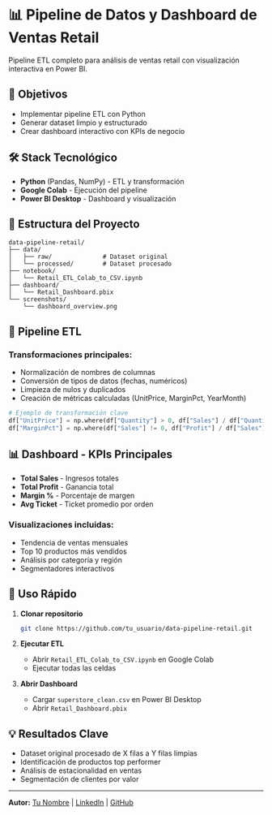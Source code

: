 # 📊 Pipeline de Datos y Dashboard de Ventas Retail

Pipeline ETL completo para análisis de ventas retail con visualización interactiva en Power BI.

## 🎯 Objetivos
- Implementar pipeline ETL con Python
- Generar dataset limpio y estructurado
- Crear dashboard interactivo con KPIs de negocio

## 🛠️ Stack Tecnológico
- **Python** (Pandas, NumPy) - ETL y transformación
- **Google Colab** - Ejecución del pipeline
- **Power BI Desktop** - Dashboard y visualización

## 📂 Estructura del Proyecto
```
data-pipeline-retail/
├── data/
│   ├── raw/              # Dataset original
│   └── processed/        # Dataset procesado
├── notebook/
│   └── Retail_ETL_Colab_to_CSV.ipynb
├── dashboard/
│   └── Retail_Dashboard.pbix
└── screenshots/
    └── dashboard_overview.png
```

## 🔄 Pipeline ETL

### Transformaciones principales:
- Normalización de nombres de columnas
- Conversión de tipos de datos (fechas, numéricos)
- Limpieza de nulos y duplicados
- Creación de métricas calculadas (UnitPrice, MarginPct, YearMonth)

```python
# Ejemplo de transformación clave
df["UnitPrice"] = np.where(df["Quantity"] > 0, df["Sales"] / df["Quantity"], 0)
df["MarginPct"] = np.where(df["Sales"] != 0, df["Profit"] / df["Sales"], 0)
```

## 📊 Dashboard - KPIs Principales
- **Total Sales** - Ingresos totales
- **Total Profit** - Ganancia total  
- **Margin %** - Porcentaje de margen
- **Avg Ticket** - Ticket promedio por orden

### Visualizaciones incluidas:
- Tendencia de ventas mensuales
- Top 10 productos más vendidos
- Análisis por categoría y región
- Segmentadores interactivos

## 🚀 Uso Rápido

1. **Clonar repositorio**
   ```bash
   git clone https://github.com/tu_usuario/data-pipeline-retail.git
   ```

2. **Ejecutar ETL**
   - Abrir `Retail_ETL_Colab_to_CSV.ipynb` en Google Colab
   - Ejecutar todas las celdas

3. **Abrir Dashboard**
   - Cargar `superstore_clean.csv` en Power BI Desktop
   - Abrir `Retail_Dashboard.pbix`

## 💡 Resultados Clave
- Dataset original procesado de X filas a Y filas limpias
- Identificación de productos top performer
- Análisis de estacionalidad en ventas
- Segmentación de clientes por valor

---
**Autor:** [Tu Nombre](mailto:tuemail@correo.com) | [LinkedIn](tu-linkedin) | [GitHub](tu-github)
